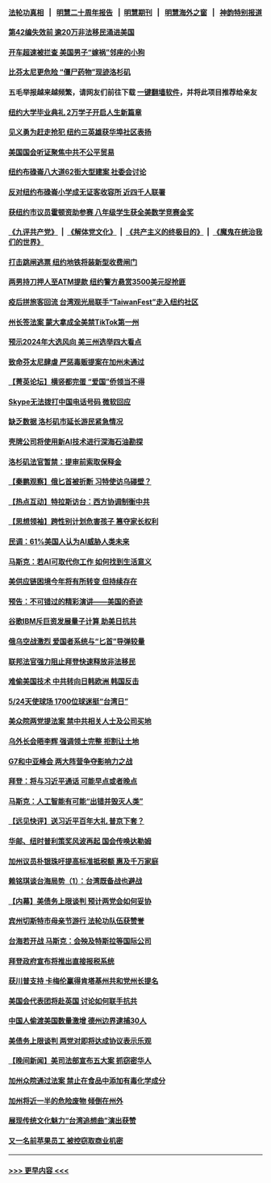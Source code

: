 #### [法轮功真相](https://github.com/gfw-breaker/truth/blob/master/README.md?t=0) &nbsp;&nbsp;|&nbsp;&nbsp; [明慧二十周年报告](https://github.com/gfw-breaker/mh-reports/blob/master/README.md?t=0) &nbsp;&nbsp;|&nbsp;&nbsp;[明慧期刊](https://github.com/gfw-breaker/mh-qikan) &nbsp;&nbsp;|&nbsp;&nbsp; [明慧海外之窗](https://github.com/gfw-breaker/mh-news/blob/master/README.md?t=0) &nbsp;&nbsp;|&nbsp;&nbsp; [神韵特别报道](https://github.com/gfw-breaker/mh-news/blob/master/shenyun.md?t=0)
#### [第42编失效前 逾20万非法移民涌进美国](../pages/nsc412/n13999111.md?t=05182143) 
#### [开车超速被拦查 美国男子“嫁祸”邻座的小狗](../pages/nsc412/n13999329.md?t=05182143) 
#### [比芬太尼更危险 “僵尸药物”现迹洛杉矶](../pages/nsc412/n13999088.md?t=05182143) 
#### 五毛举报越来越频繁，请网友们前往下载 [一键翻墙软件](https://github.com/gfw-breaker/ssr-accounts)，并将此项目推荐给亲友
#### [纽约大学毕业典礼 2万学子开启人生新篇章](../pages/nsc412/n13999378.md?t=05182143) 
#### [见义勇为赶走抢犯 纽约三英雄获华埠社区表扬](../pages/nsc412/n13999370.md?t=05182143) 
#### [美国国会听证聚焦中共不公平贸易](../pages/nsc412/n13999121.md?t=05182143) 
#### [纽约布碌崙八大道62街大型建案 社委会讨论](../pages/nsc412/n13999392.md?t=05182143) 
#### [反对纽约布碌崙小学成无证客收容所 近四千人联署](../pages/nsc412/n13999345.md?t=05182143) 
#### [获纽约市议员霍顿资助参赛 八年级学生获全美数学竞赛金奖](../pages/nsc412/n13999366.md?t=05182143) 
#### [《九评共产党》](https://github.com/begood0513/9ping.md/blob/master/README.md) &nbsp;|&nbsp; [《解体党文化》](../../../../jtdwh.md/blob/master/README.md)  &nbsp;|&nbsp; [《共产主义的终极目的》](../../../../gczydzjmd.md/blob/master/README.md) &nbsp;|&nbsp; [《魔鬼在统治我们的世界》](../../../../mgztzwmdsj.md/blob/master/README.md) 
#### [打击跳闸逃票 纽约地铁将装新型收费闸门](../pages/nsc412/n13999375.md?t=05182143) 
#### [两男持刀押人至ATM提款 纽约警方悬赏3500美元捉抢匪](../pages/nsc412/n13999363.md?t=05182143) 
#### [疫后拼旅客回流 台湾观光局联手“TaiwanFest”走入纽约社区](../pages/nsc412/n13999403.md?t=05182143) 
#### [州长签法案 蒙大拿成全美禁TikTok第一州](../pages/nsc412/n13999324.md?t=05182143) 
#### [预示2024年大选风向 美三州选举四大看点](../pages/nsc412/n13999110.md?t=05182143) 
#### [致命芬太尼肆虐 严惩毒贩提案在加州未通过](../pages/nsc412/n13999313.md?t=05182143) 
#### [【菁英论坛】横竖都完蛋 “爱国”侨领当不得](../pages/nsc412/n13999230.md?t=05182143) 
#### [Skype无法拨打中国电话号码 微软回应](../pages/nsc412/n13999239.md?t=05182143) 
#### [缺乏数据 洛杉矶市延长游民紧急情况](../pages/nsc412/n13999292.md?t=05182143) 
#### [壳牌公司将使用新AI技术进行深海石油勘探](../pages/nsc412/n13999213.md?t=05182143) 
#### [洛杉矶法官暂禁：提审前索取保释金](../pages/nsc412/n13999141.md?t=05182143) 
#### [【秦鹏观察】俄匕首被折断 习特使访乌碰壁？](../pages/nsc412/n13999215.md?t=05182143) 
#### [【热点互动】特拉斯访台：西方协调制衡中共](../pages/nsc412/n13999124.md?t=05182143) 
#### [【思想领袖】跨性别计划危害孩子 篡夺家长权利](../pages/nsc412/n13992537.md?t=05182143) 
#### [民调：61%美国人认为AI威胁人类未来](../pages/nsc412/n13999146.md?t=05182143) 
#### [马斯克：若AI可取代你工作 如何找到生活意义](../pages/nsc412/n13999079.md?t=05182143) 
#### [美供应链困境今年将有所转变 但持续存在](../pages/nsc412/n13999097.md?t=05182143) 
#### [预告：不可错过的精彩演讲——美国的奇迹](../pages/nsc412/n13999115.md?t=05182143) 
#### [谷歌IBM斥巨资发展量子计算 助美日抗共](../pages/nsc412/n13999101.md?t=05182143) 
#### [俄乌空战激烈 爱国者系统与“匕首”导弹较量](../pages/nsc412/n13998885.md?t=05182143) 
#### [联邦法官强力阻止拜登快速释放非法移民](../pages/nsc412/n13999102.md?t=05182143) 
#### [难偷美国技术 中共转向日韩欧洲 韩国反击](../pages/nsc412/n13999113.md?t=05182143) 
#### [5/24天使球场 1700位球迷挺“台湾日”](../pages/nsc412/n13999099.md?t=05182143) 
#### [美众院两党提法案 禁中共相关人士及公司买地](../pages/nsc412/n13999002.md?t=05182143) 
#### [乌外长会晤李辉 强调领土完整 拒割让土地](../pages/nsc412/n13999046.md?t=05182143) 
#### [G7和中亚峰会 两大阵营争夺影响力之战](../pages/nsc412/n13999040.md?t=05182143) 
#### [拜登：将与习近平通话 可能早点或者晚点](../pages/nsc412/n13999078.md?t=05182143) 
#### [马斯克：人工智能有可能“出错并毁灭人类”](../pages/nsc412/n13999060.md?t=05182143) 
#### [【远见快评】送习近平百年大礼 普京下套？](../pages/nsc412/n13998911.md?t=05182143) 
#### [华邮、纽时普利策奖风波再起 国会传唤达勒姆](../pages/nsc412/n13998997.md?t=05182143) 
#### [加州议员朴银珠吁提高标准抵税额 惠及千万家庭](../pages/nsc412/n13998489.md?t=05182143) 
#### [赖铭琪谈台海局势（1）：台湾既备战也避战](../pages/nsc412/n13998657.md?t=05182143) 
#### [【内幕】美债务上限谈判 预计两党会如何妥协](../pages/nsc412/n13998993.md?t=05182143) 
#### [宾州切斯特市母亲节游行 法轮功队伍获赞誉](../pages/nsc412/n13998996.md?t=05182143) 
#### [台海若开战 马斯克：会殃及特斯拉等国际公司](../pages/nsc412/n13998957.md?t=05182143) 
#### [拜登政府宣布将推出直接报税系统](../pages/nsc412/n13998966.md?t=05182143) 
#### [获川普支持 卡梅伦赢得肯塔基州共和党州长提名](../pages/nsc412/n13998842.md?t=05182143) 
#### [美国会代表团将赴英国 讨论如何联手抗共](../pages/nsc412/n13998840.md?t=05182143) 
#### [中国人偷渡美国数量激增 德州边界逮捕30人](../pages/nsc412/n13998810.md?t=05182143) 
#### [美债务上限谈判 两党对即将达成协议表示乐观](../pages/nsc412/n13998794.md?t=05182143) 
#### [【晚间新闻】美司法部宣布五大案 抓窃密华人](../pages/nsc412/n13998792.md?t=05182143) 
#### [加州众院通过法案 禁止在食品中添加有毒化学成分](../pages/nsc412/n13998692.md?t=05182143) 
#### [加州将近一半的危险废物 倾倒在州外](../pages/nsc412/n13998674.md?t=05182143) 
#### [展现传统文化魅力“台湾追想曲”演出获赞](../pages/nsc412/n13998640.md?t=05182143) 
#### [又一名前苹果员工 被控窃取商业机密](../pages/nsc412/n13998637.md?t=05182143) 

----
#### [ >>> 更早内容 <<< ](../indexes/nsc412-earlier.md)
